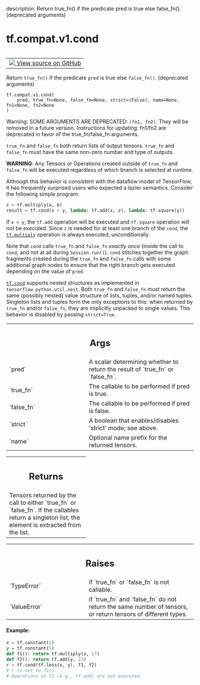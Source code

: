 description: Return true_fn() if the predicate pred is true else false_fn(). (deprecated arguments)

<div itemscope itemtype="http://developers.google.com/ReferenceObject">
<meta itemprop="name" content="tf.compat.v1.cond" />
<meta itemprop="path" content="Stable" />
</div>

# tf.compat.v1.cond

<!-- Insert buttons and diff -->

<table class="tfo-notebook-buttons tfo-api nocontent" align="left">
<td>
  <a target="_blank" href="https://github.com/tensorflow/tensorflow/blob/r2.2/tensorflow/python/ops/control_flow_ops.py#L1098-L1296">
    <img src="https://www.tensorflow.org/images/GitHub-Mark-32px.png" />
    View source on GitHub
  </a>
</td>
</table>



Return `true_fn()` if the predicate `pred` is true else `false_fn()`. (deprecated arguments)

<pre class="devsite-click-to-copy prettyprint lang-py tfo-signature-link">
<code>tf.compat.v1.cond(
    pred, true_fn=None, false_fn=None, strict=(False), name=None, fn1=None, fn2=None
)
</code></pre>



<!-- Placeholder for "Used in" -->

Warning: SOME ARGUMENTS ARE DEPRECATED: `(fn1, fn2)`. They will be removed in a future version.
Instructions for updating:
fn1/fn2 are deprecated in favor of the true_fn/false_fn arguments.

`true_fn` and `false_fn` both return lists of output tensors. `true_fn` and
`false_fn` must have the same non-zero number and type of outputs.

**WARNING**: Any Tensors or Operations created outside of `true_fn` and
`false_fn` will be executed regardless of which branch is selected at runtime.

Although this behavior is consistent with the dataflow model of TensorFlow,
it has frequently surprised users who expected a lazier semantics.
Consider the following simple program:

```python
z = tf.multiply(a, b)
result = tf.cond(x < y, lambda: tf.add(x, z), lambda: tf.square(y))
```

If `x < y`, the `tf.add` operation will be executed and `tf.square`
operation will not be executed. Since `z` is needed for at least one
branch of the `cond`, the <a href="../../../tf/math/multiply.md"><code>tf.multiply</code></a> operation is always executed,
unconditionally.

Note that `cond` calls `true_fn` and `false_fn` *exactly once* (inside the
call to `cond`, and not at all during `Session.run()`). `cond`
stitches together the graph fragments created during the `true_fn` and
`false_fn` calls with some additional graph nodes to ensure that the right
branch gets executed depending on the value of `pred`.

<a href="../../../tf/cond.md"><code>tf.cond</code></a> supports nested structures as implemented in
`tensorflow.python.util.nest`. Both `true_fn` and `false_fn` must return the
same (possibly nested) value structure of lists, tuples, and/or named tuples.
Singleton lists and tuples form the only exceptions to this: when returned by
`true_fn` and/or `false_fn`, they are implicitly unpacked to single values.
This behavior is disabled by passing `strict=True`.

<!-- Tabular view -->
 <table class="responsive fixed orange">
<colgroup><col width="214px"><col></colgroup>
<tr><th colspan="2"><h2 class="add-link">Args</h2></th></tr>

<tr>
<td>
`pred`
</td>
<td>
A scalar determining whether to return the result of `true_fn` or
`false_fn`.
</td>
</tr><tr>
<td>
`true_fn`
</td>
<td>
The callable to be performed if pred is true.
</td>
</tr><tr>
<td>
`false_fn`
</td>
<td>
The callable to be performed if pred is false.
</td>
</tr><tr>
<td>
`strict`
</td>
<td>
A boolean that enables/disables 'strict' mode; see above.
</td>
</tr><tr>
<td>
`name`
</td>
<td>
Optional name prefix for the returned tensors.
</td>
</tr>
</table>



<!-- Tabular view -->
 <table class="responsive fixed orange">
<colgroup><col width="214px"><col></colgroup>
<tr><th colspan="2"><h2 class="add-link">Returns</h2></th></tr>
<tr class="alt">
<td colspan="2">
Tensors returned by the call to either `true_fn` or `false_fn`. If the
callables return a singleton list, the element is extracted from the list.
</td>
</tr>

</table>



<!-- Tabular view -->
 <table class="responsive fixed orange">
<colgroup><col width="214px"><col></colgroup>
<tr><th colspan="2"><h2 class="add-link">Raises</h2></th></tr>

<tr>
<td>
`TypeError`
</td>
<td>
if `true_fn` or `false_fn` is not callable.
</td>
</tr><tr>
<td>
`ValueError`
</td>
<td>
if `true_fn` and `false_fn` do not return the same number of
tensors, or return tensors of different types.
</td>
</tr>
</table>



#### Example:



```python
x = tf.constant(2)
y = tf.constant(5)
def f1(): return tf.multiply(x, 17)
def f2(): return tf.add(y, 23)
r = tf.cond(tf.less(x, y), f1, f2)
# r is set to f1().
# Operations in f2 (e.g., tf.add) are not executed.
```